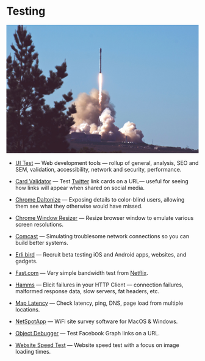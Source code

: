 # Testing

![testing](../images/testing.jpg)

- [UI Test](https://uitest.com) — Web development tools — rollup of general, analysis, SEO and SEM, validation, accessibility, network and security, performance.

- [Card Validator](https://cards-dev.twitter.com/validator) — Test [Twitter](https://twitter.com) link cards on a URL— useful for seeing how links will appear when shared on social media.

- [Chrome Daltonize](https://chrome.google.com/webstore/detail/chrome-daltonize/efeladnkafmoofnbagdbfaieabmejfcf) — Exposing details to color-blind users, allowing them see what they otherwise would have missed.

- [Chrome Window Resizer](https://chrome.google.com/webstore/detail/window-resizer/kkelicaakdanhinjdeammmilcgefonfh) — Resize browser window to emulate various screen resolutions.

- [Comcast](https://github.com/tylertreat/comcast) — Simulating troublesome network connections so you can build better systems.

- [Erli bird](https://erlibird.com) — Recruit beta testing iOS and Android apps, websites, and gadgets.

- [Fast.com](https://fast.com) — Very simple bandwidth test from [Netflix](https://netflix.com).

- [Hamms](https://github.com/kevinburke/hamms) — Elicit failures in your HTTP Client — connection failures, malformed response data, slow servers, fat headers, etc.

- [Map Latency](https://maplatency.com) — Check latency, ping, DNS, page load from multiple locations.

- [NetSpotApp](https://www.netspotapp.com) — WiFi site survey software for MacOS & Windows.

- [Object Debugger](https://developers.facebook.com/tools/debug/og/object?q=) — Test Facebook Graph links on a URL.

- [Website Speed Test](https://webspeedtest.cloudinary.com) — Website speed test with a focus on image loading times.
